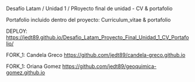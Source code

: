 Desafío Latam / Unidad 1 / PRoyecto final de unidad -  CV & portafolio

Portafolio incluido dentro del proyecto: Curriculum_vitae & portafolio

DEPLOY: https://jedt89.github.io/Desafio_Latam_Proyecto_Final_Unidad_1_CV_Portafolio/

FORK_1: Candela Greco https://github.com/jedt89/candela-greco.github.io

FORK_1: Oriana Gomez https://github.com/jedt89/geoquimica-gomez.github.io


